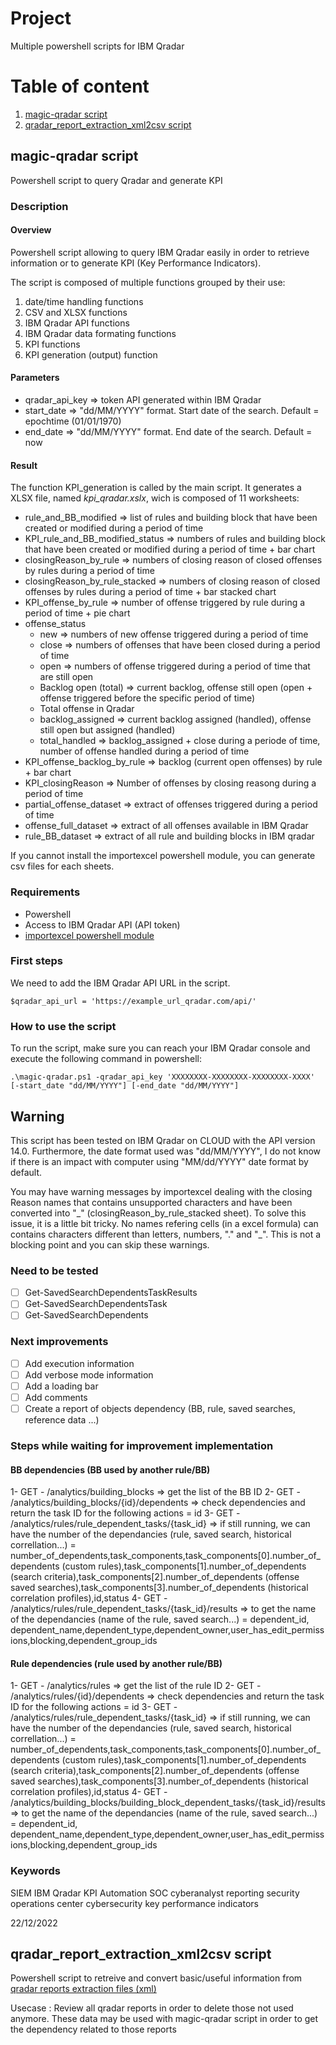 # Project
Multiple powershell scripts for IBM Qradar

# Table of content
1. [magic-qradar script](https://github.com/tacosaure/magic-qradar#magic-qradar-script)
2. [qradar_report_extraction_xml2csv script](https://github.com/tacosaure/magic-qradar#qradar_report_extraction_xml2csv-script)


## magic-qradar script
Powershell script to query Qradar and generate KPI

### Description
#### Overview
Powershell script allowing to query IBM Qradar easily in order to retrieve information or to generate KPI (Key Performance Indicators). 

The script is composed of multiple functions grouped by their use:
1. date/time handling functions
2. CSV and XLSX functions
3. IBM Qradar API functions
4. IBM Qradar data formating functions
5. KPI functions
6. KPI generation (output) function

#### Parameters
- qradar_api_key => token API generated within IBM Qradar
- start_date => "dd/MM/YYYY" format.  Start date of the search. Default = epochtime (01/01/1970)
- end_date => "dd/MM/YYYY" format. End date of the search. Default = now

#### Result
The function KPI_generation is called by the main script. It generates a XLSX file, named _kpi_qradar.xslx_, wich is composed of 11 worksheets:
- rule_and_BB_modified => list of rules and building block that have been created or modified during a period of time
- KPI_rule_and_BB_modified_status => numbers of rules and building block that have been created or modified during a period of time + bar chart
- closingReason_by_rule => numbers of closing reason of closed offenses by rules during a period of time
- closingReason_by_rule_stacked => numbers of closing reason of closed offenses by rules during a period of time + bar stacked chart
- KPI_offense_by_rule => number of offense triggered by rule during a period of time + pie chart
- offense_status
  - new => numbers of new offense triggered during a period of time
  - close => numbers of offenses that have been closed during a period of time
  - open => numbers of offense triggered during a period of time that are still open
  - Backlog open (total) => current backlog, offense still open (open + offense triggered before the specific period of time)
  - Total offense in Qradar
  - backlog_assigned => current backlog assigned (handled), offense still open but assigned (handled)
  - total_handled => backlog_assigned + close during a periode of time, number of offense handled during a period of time
- KPI_offense_backlog_by_rule => backlog (current open offenses) by rule + bar chart
- KPI_closingReason => Number of offenses by closing reasong during a period of time
- partial_offense_dataset => extract of offenses triggered during a period of time
- offense_full_dataset => extract of all offenses available in IBM Qradar
- rule_BB_dataset => extract of all rule and building blocks in IBM qradar

If you cannot install the importexcel powershell module, you can generate csv files for each sheets.

### Requirements
- Powershell
- Access to IBM Qradar API (API token)
- [importexcel powershell module](https://www.powershellgallery.com/packages/ImportExcel/7.1.0)

### First steps
We need to add the IBM Qradar API URL in the script.
```
$qradar_api_url = 'https://example_url_qradar.com/api/'
```

### How to use the script
To run the script, make sure you can reach your IBM Qradar console and execute the following command in powershell:
```
.\magic-qradar.ps1 -qradar_api_key 'XXXXXXXX-XXXXXXXX-XXXXXXXX-XXXX' [-start_date "dd/MM/YYYY"] [-end_date "dd/MM/YYYY"]
```
## Warning
This script has been tested on IBM Qradar on CLOUD with the API version 14.0. Furthermore, the date format used was "dd/MM/YYYY", I do not know if there is an impact with computer using "MM/dd/YYYY" date format by default.

You may have warning messages by importexcel dealing with the closing Reason names that contains unsupported characters and have been converted into "\_" (closingReason_by_rule_stacked sheet). To solve this issue, it is a little bit tricky. No names refering cells (in a excel formula) can contains characters different than letters, numbers, "." and "\_". This is not a blocking point and you can skip these warnings.

### Need to be tested
- [ ] Get-SavedSearchDependentsTaskResults
- [ ] Get-SavedSearchDependentsTask
- [ ] Get-SavedSearchDependents

### Next improvements
- [ ] Add execution information
- [ ] Add verbose mode information
- [ ] Add a loading bar
- [ ] Add comments
- [ ] Create a report of objects dependency (BB, rule, saved searches, reference data ...)

### Steps while waiting for improvement implementation
#### BB dependencies (BB used by another rule/BB)
1- GET - /analytics/building_blocks => get the list of the BB ID
2- GET - /analytics/building_blocks/{id}/dependents => check dependencies and return the task ID for the following actions = id
3- GET - /analytics/rules/rule_dependent_tasks/{task_id} => if still running, we can have the number of the dependancies (rule, saved search, historical correllation...) = number_of_dependents,task_components,task_components[0].number_of_dependents (custom rules),task_components[1].number_of_dependents (search criteria),task_components[2].number_of_dependents (offense saved searches),task_components[3].number_of_dependents (historical correlation profiles),id,status
4- GET - /analytics/rules/rule_dependent_tasks/{task_id}/results => to get the name of the dependancies (name of the rule, saved search...) = dependent_id, dependent_name,dependent_type,dependent_owner,user_has_edit_permissions,blocking,dependent_group_ids

#### Rule dependencies (rule used by another rule/BB)
1- GET - /analytics/rules => get the list of the rule ID
2- GET - /analytics/rules/{id}/dependents => check dependencies and return the task ID for the following actions = id
3- GET - /analytics/rules/rule_dependent_tasks/{task_id} => if still running, we can have the number of the dependancies (rule, saved search, historical correllation...) = number_of_dependents,task_components,task_components[0].number_of_dependents (custom rules),task_components[1].number_of_dependents (search criteria),task_components[2].number_of_dependents (offense saved searches),task_components[3].number_of_dependents (historical correlation profiles),id,status
4- GET - /analytics/building_blocks/building_block_dependent_tasks/{task_id}/results => to get the name of the dependancies (name of the rule, saved search...) = dependent_id, dependent_name,dependent_type,dependent_owner,user_has_edit_permissions,blocking,dependent_group_ids

### Keywords
SIEM IBM Qradar KPI Automation SOC cyberanalyst reporting security operations center cybersecurity key performance indicators


22/12/2022

## qradar_report_extraction_xml2csv script
Powershell script to retreive and convert basic/useful information from [qradar reports extraction files (xml)](https://www.ibm.com/docs/en/qsip/7.4?topic=content-exporting-all-custom-specific-type)

Usecase : Review all qradar reports in order to delete those not used anymore. These data may be used with magic-qradar script in order to get the dependency related to those reports


